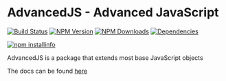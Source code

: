 # AdvancedJS - Advanced JavaScript
[![Build Status](https://dev.azure.com/shadowguy224/AdvancedJS/_apis/build/status/PyroTechniac.AdvancedJS?branchName=master)](https://dev.azure.com/shadowguy224/AdvancedJS/_build/latest?definitionId=3&branchName=master)
[![NPM Version](https://img.shields.io/npm/v/advancedjs.svg?maxAge=3600)](https://www.npmjs.com/package/advancedjs)
[![NPM Downloads](https://img.shields.io/npm/dt/advancedjs.svg?maxAge=3600)](https://www.npmjs.com/package/advancedjs)
[![Dependencies](https://img.shields.io/david/pyrotechniac/advancedjs.svg?maxAge=3600)](https://david-dm.org/pyrotechniac/AdvancedJS)

[![npm installinfo](https://nodei.co/npm/advancedjs.png?downloads=true&stars=true)](https://nodei.co/npm/advancedjs)

AdvancedJS is a package that extends most base JavaScript objects

The docs can be found [here](https://github.com/PyroTechniac/AdvancedJS/blob/master/docs/docs.md)